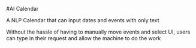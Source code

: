 #AI Calendar

A NLP Calendar that can input dates and events with only text

Without the hassle of having to manually move events and select UI, users can type in their request and allow the machine to do the work
